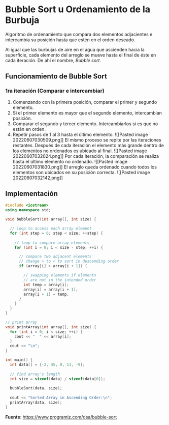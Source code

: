 # Bubble Sort u Ordenamiento de la Burbuja

Algoritmo de ordenamiento que compara dos elementos adjacientes e intercambia su posición hasta que estén en el orden deseado.

Al igual que las burbujas de aire en el agua que ascienden hacia la superficie, cada elemento del arreglo se mueve hasta el final de éste en cada iteración. De ahí el nombre, *Bubble sort*.

## Funcionamiento de Bubble Sort
### 1ra iteración (Comparar e intercambiar)
1. Comenzando con la primera posición, comparar el primer y segundo elemento.
2. Si el primer elemento es mayor que el segundo elemento, intercambian posición.
3. Comparar el segundo y tercer elemento. Intercambiarlos si es que no están en orden.
4. Repetir pasos de 1 al 3 hasta el último elemento.
![[Pasted image 20220607030509.png]]
El mismo proceso se repite por las iteraciones restantes. Después de cada iteración el elemento más grande dentro de los elementos no ordenados es ubicado al final.
![[Pasted image 20220607032024.png]]
Por cada iteración, la comparación se realiza hasta el último elemento no ordenado.
![[Pasted image 20220607031830.png]]
El arreglo queda ordenado cuando todos los elementos son ubicados en su posición correcta.
![[Pasted image 20220607032142.png]]
## Implementación
```c++
#include <iostream>
using namespace std;

void bubbleSort(int array[], int size) {

  // loop to access each array element
  for (int step = 0; step < size; ++step) {
      
    // loop to compare array elements
    for (int i = 0; i < size - step; ++i) {

      // compare two adjacent elements
      // change > to < to sort in descending order
      if (array[i] > array[i + 1]) {

        // swapping elements if elements
        // are not in the intended order
        int temp = array[i];
        array[i] = array[i + 1];
        array[i + 1] = temp;
      }
    }
  }
}

// print array
void printArray(int array[], int size) {
  for (int i = 0; i < size; ++i) {
    cout << "  " << array[i];
  }
  cout << "\n";
}

int main() {
  int data[] = {-2, 45, 0, 11, -9};
  
  // find array's length
  int size = sizeof(data) / sizeof(data[0]);
  
  bubbleSort(data, size);
  
  cout << "Sorted Array in Ascending Order:\n";  
  printArray(data, size);
}
```

**Fuente**: https://www.programiz.com/dsa/bubble-sort
